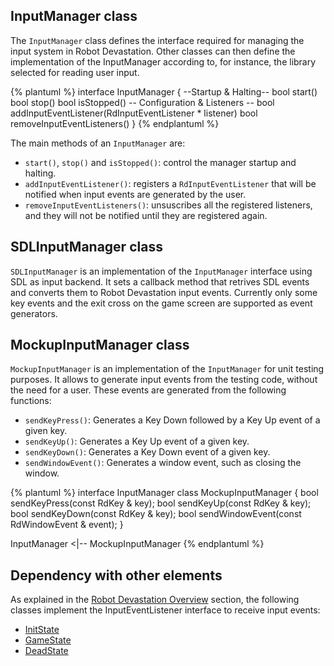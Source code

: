 ## InputManager class
The `InputManager` class defines the interface required for managing the input system in Robot Devastation. Other classes can then define the implementation of the InputManager according to, for instance, the library selected for reading user input.

{% plantuml %}
interface InputManager {
--Startup & Halting--
bool start()
bool stop()
bool isStopped()
-- Configuration & Listeners --
bool addInputEventListener(RdInputEventListener * listener)
bool removeInputEventListeners()
}
{% endplantuml %}

The main methods of an `InputManager` are: 
* `start()`, `stop()` and `isStopped()`: control the manager startup and halting.
* `addInputEventListener()`: registers a `RdInputEventListener` that will be notified when input events are generated by the user.
* `removeInputEventListeners()`: unsuscribes all the registered listeners, and they will not be notified until they are registered again.


## SDLInputManager class
`SDLInputManager` is an implementation of the `InputManager` interface using SDL as input backend. It sets a callback method that retrives SDL events and converts them to Robot Devastation input events. Currently only some key events and the exit cross on the game screen are supported as event generators.

## MockupInputManager class
`MockupInputManager` is an implementation of the `InputManager` for unit testing purposes.
It allows to generate input events from the testing code, without the need for a user. These events are generated from the following functions:
 
* `sendKeyPress()`: Generates a Key Down followed by a Key Up event of a given key.
* `sendKeyUp()`: Generates a Key Up event of a given key.
* `sendKeyDown()`: Generates a Key Down event of a given key.
* `sendWindowEvent()`: Generates a window event, such as closing the window.


{% plantuml %}
interface InputManager 
class MockupInputManager {
bool sendKeyPress(const RdKey & key);
bool sendKeyUp(const RdKey & key);
bool sendKeyDown(const RdKey & key);
bool sendWindowEvent(const RdWindowEvent & event);
}

InputManager <|-- MockupInputManager
{% endplantuml %}

## Dependency with other elements
As explained in the [Robot Devastation Overview](../general-architecture.md) section, the following classes implement the InputEventListener interface to receive input events:
* [InitState](../init-state.md)
* [GameState](../game-state.md)
* [DeadState](../dead-state.md)



